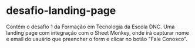 # desafio-landing-page
Contêm o desafio 1 da Formação em Tecnologia da Escola DNC. Uma landing page com integração com o Sheet Monkey, onde irá capturar nome e email do usuário que preencher o form e clicar no botão "Fale Conosco".
